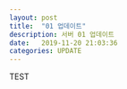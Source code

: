 ```yaml
---
layout: post
title:  "01 업데이트"
description: 서버 01 업데이트
date:   2019-11-20 21:03:36
categories: UPDATE
---
```


TEST
